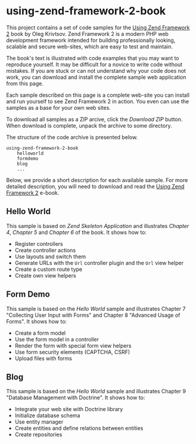 using-zend-framework-2-book
===========================

This project contains a set of code samples for the [Using Zend Framework 2](http://using-zend-framework-2-book.com)
book by Oleg Krivtsov. Zend Framework 2 is a modern PHP web development framework intended for
building professionally looking, scalable and secure web-sites, which are 
easy to test and maintain.

The book's text is illustrated with code examples that you may want to
reproduce yourself. It may be difficult for a novice to write code without 
mistakes. If you are stuck or can not understand why your code does not work, 
you can download and install the complete sample web application from this page. 

Each sample described on this page is a complete web-site you can install and 
run yourself to see Zend Framework 2 in action. You even can use the samples as 
a base for your own web sites.

To download all samples as a ZIP arcive, click the *Download ZIP* button. 
When download is complete, unpack the archive to some directory.

The structure of the code archive is presented below. 

~~~
using-zend-framework-2-book
	helloworld
	formdemo
	blog
	...
~~~

Below, we provide a short description for each available sample. For more detailed
description, you will need to download and read the [Using Zend Framework 2](http://using-zend-framework-2-book.com) 
e-book.

## Hello World

This sample is based on *Zend Skeleton Application* and illustrates *Chapter 4*, 
*Chapter 5* and *Chapter 6* of the book. It shows how to:

 * Register controllers
 * Create controller actions
 * Use layouts and switch them
 * Generate URLs with the `Url` controller plugin and the `Url` view helper
 * Create a custom route type
 * Create own view helpers
 

## Form Demo

This sample is based on the *Hello World* sample and illustrates 
Chapter 7 "Collecting User Input with Forms" and Chapter 8 "Advanced Usage of Forms".
It shows how to:

 * Create a form model
 * Use the form model in a controller
 * Render the form with special form view helpers
 * Use form security elements (CAPTCHA, CSRF)
 * Upload files with forms

## Blog
 
This sample is based on the *Hello World* sample and illustrates 
Chapter 9 "Database Management with Doctrine".
It shows how to:

 * Integrate your web site with Doctrine library
 * Initialize database schema
 * Use entity manager
 * Create entities and define relations between entities 
 * Create repositories
 